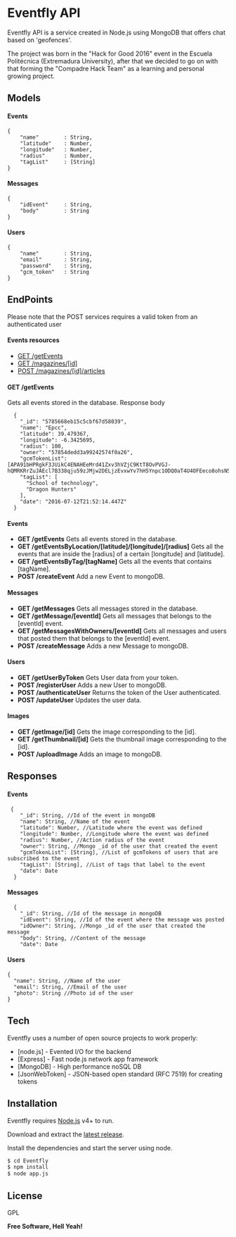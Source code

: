 # Eventfly API

Eventfly API is a service created in Node.js using MongoDB that offers chat based on 'geofences'. 

The project was born in the "Hack for Good 2016" event in the Escuela Politécnica (Extremadura University), after that we decided to go on with that forming the "Compadre Hack Team" as a learning and personal growing project.

## Models

#### Events
```
{
    "name"        : String,
    "latitude"    : Number,
    "longitude"   : Number,
    "radius"      : Number,
    "tagList"     : [String]
}
```
#### Messages
```
{
    "idEvent"     : String,
    "body"        : String  
}
```
#### Users
```
{
    "name"        : String,
    "email"       : String,
    "password"    : String,
    "gcm_token"   : String
}
```

## EndPoints

Please note that the POST services requires a valid token from an authenticated user

#### Events resources
  - [GET /getEvents](#get-getEvents)
  - [GET /magazines/[id]](#get-magazinesid)
  - [POST /magazines/[id]/articles](#post-magazinesidarticles)
  
#### GET /getEvents 
Gets all events stored in the database.
Response body
```
  {
    "_id": "5785668eb15c5cbf67d58039",
    "name": "Epcc",
    "latitude": 39.479367,
    "longitude": -6.3425695,
    "radius": 100,
    "owner": "57854dedd3a99242574f0a26",
    "gcmTokenList": [APA91bHPRgkF3JUikC4ENAHEeMrd41Zxv3hVZjC9KtT8OvPVGJ-hQMRKRrZuJAEcl7B338qju59zJMjw2DELjzEvxwYv7hH5Ynpc1ODQ0aT4U4OFEeco8ohsN5PjL1iC2dNtk2BAokeMCg2ZXKqpc8FXKmhX94kIxQ],
    "tagList": [
      "School of technology",
      "Dragon Hunters"
    ],
    "date": "2016-07-12T21:52:14.447Z"
  }
  ```
#### Events
  
- **GET /getEvents** Gets all events stored in the database.
- **GET /getEventsByLocation/[latitude]/[longitude]/[radius]** Gets all the events that are inside the [radius] of a certain [longitude] and [latitude].
- **GET /getEventsByTag/[tagName]** Gets all the events that contains [tagName]. 
- **POST /createEvent** Add a new Event to mongoDB.

#### Messages

- **GET /getMessages** Gets all messages stored in the database.
- **GET /getMessage/[eventId]** Gets all messages that belongs to the [eventId] event.
- **GET /getMessagesWithOwners/[eventId]** Gets all messages and users that posted them that belongs to the [eventId] event.
- **POST /createMessage** Adds a new Message to mongoDB.

#### Users

- **GET /getUserByToken** Gets User data from your token.
- **POST /registerUser** Adds a new User to mongoDB.
- **POST /authenticateUser** Returns the token of the User authenticated.
- **POST /updateUser** Updates the user data.

#### Images

- **GET /getImage/[id]** Gets the image corresponding to the [id].
- **GET /getThumbnail/[id]** Gets the thumbnail image corresponding to the [id].
- **POST /uploadImage** Adds an image to mongoDB.

## Responses 
#### Events
```
 {
    "_id": String, //Id of the event in mongoDB
    "name": String, //Name of the event
    "latitude": Number, //Latitude where the event was defined
    "longitude": Number, //Longitude where the event was defined
    "radius": Number, //Action radius of the event
    "owner": String, //Mongo _id of the user that created the event
    "gcmTokenList": [String], //List of gcmTokens of users that are subscribed to the event
    "tagList": [String], //List of tags that label to the event
    "date": Date
  }
```
#### Messages
```
  {
    "_id": String, //Id of the message in mongoDB
    "idEvent": String, //Id of the event where the message was posted
    "idOwner": String, //Mongo _id of the user that created the message
    "body": String, //Content of the message
    "date": Date 
``` 
#### Users
```
{
  "name": String, //Name of the user
  "email": String, //Email of the user
  "photo": String //Photo id of the user
}
```
## Tech

Eventfly uses a number of open source projects to work properly:

* [node.js] - Evented I/O for the backend
* [Express] - Fast node.js network app framework 
* [MongoDB] - High performance noSQL DB
* [JsonWebToken] - JSON-based open standard (RFC 7519) for creating tokens

## Installation

Eventfly requires [Node.js](https://nodejs.org/) v4+ to run.

Download and extract the [latest release](https://github.com/CompadreHackTeam/Eventfly).

Install the dependencies and start the server using node.

```sh
$ cd Eventfly
$ npm install 
$ node app.js
```

License
----

GPL

**Free Software, Hell Yeah!**